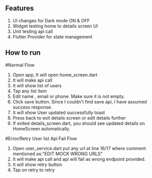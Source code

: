 
## Features
1. UI changes for Dark mode ON & OFF
2. Widget testing home to details screen UI
3. Unit testing api call
4. Flutter Provider for state management

## How to run
#Normal Flow
1. Open app, It will open home_screen.dart
2. It will make api call
3. It will show list of users
4. Tap any list item
5. Edit name , email or phone. Make sure it is not empty.
6. Click save button. Since I couldn't find save api, I have assumed success response.
7. It will show User updated successfully toast
8. Press back to exit details screen or edit details further
9. If exited details_screen.dart, you should see updated details on HomeScreen automatically.


#Error/Retry User list Api Fail Flow
1. Open user_service.dart put any url at line 16/17 where comment mentioned as:"EDIT MOCK WRONG URLS"
2. It will make api call and api will fail as wrong endpoint provided.
3. It will show retry button
4. Tap on retry to retry



